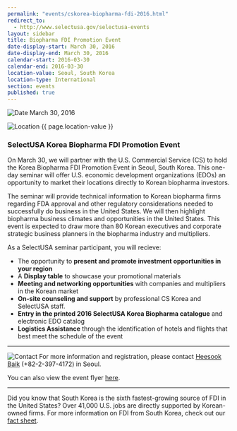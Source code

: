 ```yaml
---
permalink: "events/cskorea-biopharma-fdi-2016.html"
redirect_to:
  - http://www.selectusa.gov/selectusa-events
layout: sidebar
title: Biopharma FDI Promotion Event
date-display-start: March 30, 2016
date-display-end: March 30, 2016
calendar-start: 2016-03-30
calendar-end: 2016-03-30
location-value: Seoul, South Korea
location-type: International
section: events
published: true
---
```



![Date](https://google.github.io/material-design-icons/action/svg/design/ic_event_24px.svg "Date") March 30, 2016

![Location](http://google.github.io/material-design-icons/social/svg/design/ic_location_city_24px.svg "Location") {{ page.location-value }}

### SelectUSA Korea Biopharma FDI Promotion Event

On March 30, we will partner with the U.S. Commercial Service (CS) to hold the Korea Biopharma FDI Promotion Event in Seoul, South Korea. This one-day seminar will offer U.S. economic development organizations (EDOs) an opportunity to market their locations directly to Korean biopharma investors.

The seminar will provide technical information to Korean biopharma firms regarding FDA approval and other regulatory considerations needed to successfully do business in the United States. We will then highlight biopharma business climates and opportunities in the United States. This event is expected to draw more than 80 Korean executives and corporate strategic business planners in the biopharma industry and multipliers.


As a SelectUSA seminar participant, you will recieve:

* The opportunity to **present and promote investment opportunities in your region**
* A **Display table** to showcase your promotional materials
* **Meeting and networking opportunities** with companies and multipliers in the Korean market
* **On-site counseling and support** by professional CS Korea and SelectUSA staff. 
* **Entry in the printed 2016 SelectUSA Korea Biopharma catalogue** and electronic EDO catalog
* **Logistics Assistance** through the identification of hotels and flights that best meet the schedule of the event

---

![Contact](https://google.github.io/material-design-icons/action/svg/design/ic_question_answer_24px.svg "Contact") For more information and registration, please contact [Heesook Baik](mailto:heesook.baik@trade.gov?Subject=SelectUSA%20Korea%20Biopharma%20FDI%20Event%20Info%20Request) (+82-2-397-4172) in Seoul.

You can also view the event flyer [here](http://selectusa.commerce.gov/documents/Korea-Biopharma-Investment-Seminar.pdf). 

---

Did you know that South Korea is the sixth fastest-growing source of FDI in the United States? Over 41,000 U.S. jobs are directly supported by Korean-owned firms. For more information on FDI from South Korea, check out our [fact sheet](http://selectusa.commerce.gov/country-fact-sheets/South_Korea_Fact_Sheet.pdf).
